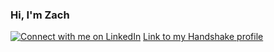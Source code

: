 ### Hi, I'm Zach

[![Connect with me on LinkedIn](https://img.shields.io/badge/LinkedIn--_.svg?style=social&logo=linkedin&colorB=0077B5)](https://www.linkedin.com/in/zach-morel/)
[Link to my Handshake profile](https://joinhandshake.com/users/zach-morel)


<!--
**zmorel/zmorel** is a ✨ _special_ ✨ repository because its `README.md` (this file) appears on your GitHub profile.

Here are some ideas to get you started:

- 🔭 I’m currently working on ...
- 🌱 I’m currently learning ...
- 👯 I’m looking to collaborate on ...
- 🤔 I’m looking for help with ...
- 💬 Ask me about ...
- 📫 How to reach me: ...
- 😄 Pronouns: ...
- ⚡ Fun fact: ...
-->
